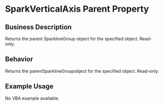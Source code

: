 # SparkVerticalAxis Parent Property

## Business Description
Returns the parent SparklineGroup object for the specified object. Read-only.

## Behavior
Returns the parentSparklineGroupobject for the specified object. Read-only.

## Example Usage
No VBA example available.